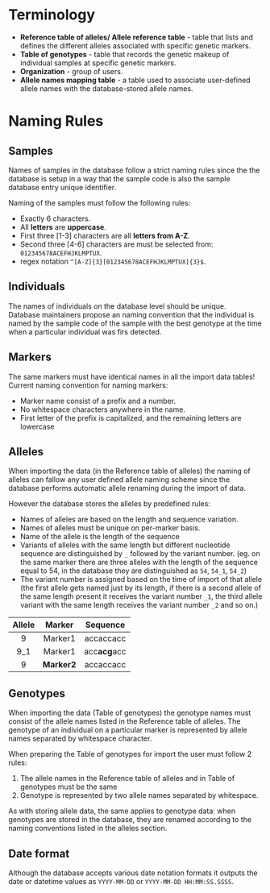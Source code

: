 # Terminology
- **Reference table of alleles/ Allele reference table** - table that lists and defines the different alleles associated with specific genetic markers.
- **Table of genotypes** - table that records the genetic makeup of individual samples at specific genetic markers.
- **Organization** - group of users.
- **Allele names mapping table** - a table used to associate user-defined allele names with the database-stored allele names.

# Naming Rules
## Samples
Names of samples in the database follow a strict naming rules since the the database is setup in a way that the sample code is also the sample database entry unique identifier.

Naming of the samples must follow the following rules:

- Exactly 6 characters.
- All **letters** are **uppercase**.
- First three [1-3] characters are all **letters from A-Z**.
- Second three [4-6] characters are must be selected from: `012345678ACEFHJKLMPTUX`.
- regex notation `^[A-Z]{3}[012345678ACEFHJKLMPTUX]{3}$`.

## Individuals
The names of individuals on the database level should be unique.  
Database maintainers propose an naming convention that the individual is named by the sample code of the sample with the best genotype at the time when a particular individual was firs detected.

## Markers
The same markers must have identical names in all the import data tables!
Current naming convention for naming markers:
 - Marker name consist of a prefix and a number.
 - No whitespace characters anywhere in the name.
 - First letter of the prefix is capitalized, and the remaining letters are lowercase

## Alleles
When importing the data (in the Reference table of alleles) the naming of alleles can fallow any user defined allele naming scheme since the database performs automatic allele renaming during the import of data.

However the database stores the alleles by predefined rules:
 - Names of alleles are based on the length and sequence variation.
 - Names of alleles must be unique on per-marker basis.
 - Name of the allele is the length of the sequence
 - Variants of alleles with the same length but different nucleotide sequence are distinguished by `_` followed by the variant number. (eg. on the same marker there are three alleles with the length of the sequence equal to 54, in the database they are distinguished as `54`, `54_1`, `54_2`)
 - The variant number is assigned based on the time of import of that allele (the first allele gets named just by its length, if there is a second allele of the same length present it receives the variant number `_1`, the third allele variant with the same length receives the variant number `_2` and so on.)


|Allele|Marker|Sequence|
|:----:|:----:|:----:|
|9     |Marker1|accaccacc|
|9_1   |Marker1|acc**acg**acc|
|9     |**Marker2**|accaccacc|
## Genotypes
When importing the data (Table of genotypes) the genotype names must consist of the allele names listed in the Reference table of alleles. The genotype of an individual on a particular marker is represented by allele names separated by whitespace character.

When preparing the Table of genotypes for import the user must follow 2 rules:
  1. The allele names in the Reference table of alleles and in Table of genotypes must be the same
  2. Genotype is represented by two allele names separated by whitespace.

As with storing allele data, the same applies to genotype data: when genotypes are stored in the database, they are renamed according to the naming conventions listed in the alleles section.

## Date format
Although the database accepts various date notation formats it outputs the date or datetime values as `YYYY-MM-DD` or `YYYY-MM-DD HH:MM:SS.SSSS`. 
